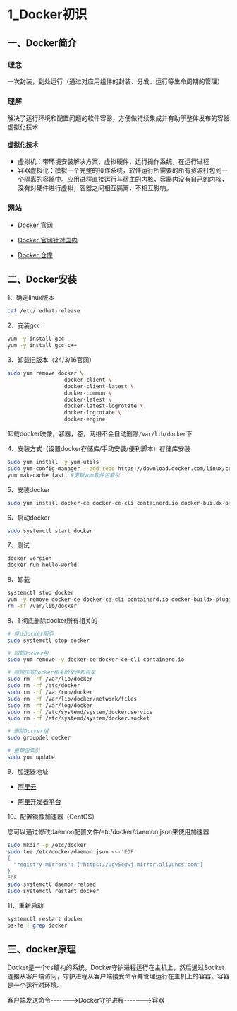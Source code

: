 ﻿

# 1_Docker初识

## 一、Docker简介

###  理念
一次封装，到处运行（通过对应用组件的封装、分发、运行等生命周期的管理）

###  理解
解决了运行环境和配置问题的软件容器，方便做持续集成并有助于整体发布的容器虚拟化技术

####  虚拟化技术

   - 虚拟机：带环境安装解决方案，虚拟硬件，运行操作系统，在运行进程
   - 容器虚拟化：模拟一个完整的操作系统，软件运行所需要的所有资源打包到一个隔离的容器中。应用进程直接运行与宿主的内核，容器内没有自己的内核，没有对硬件进行虚拟，容器之间相互隔离，不相互影响。

### 网站 
- [Docker 官网](http://www.docker.com)     

- [Docker 官网针对国内](http://www.docker-cn.com)  ​		 

- [Docker 仓库](http://hub.docker.com)  ​		
## 二、Docker安装

1、确定linux版本

```bash
cat /etc/redhat-release
```

2、安装gcc

```bash
yum -y install gcc 
yum -y install gcc-c++
```

3、卸载旧版本（24/3/16官网）

```bash
sudo yum remove docker \
                  docker-client \
                  docker-client-latest \
                  docker-common \
                  docker-latest \
                  docker-latest-logrotate \
                  docker-logrotate \
                  docker-engine
```

卸载docker映像，容器，卷，网络不会自动删除`/var/lib/docker`下

4、安装方式（设置docker存储库/手动安装/便利脚本）存储库安装

```bash
sudo yum install -y yum-utils
sudo yum-config-manager --add-repo https://download.docker.com/linux/centos/docker-ce.repo
yum makecache fast  #更新yum软件包索引
```

5、安装docker

```bash
sudo yum install docker-ce docker-ce-cli containerd.io docker-buildx-plugin docker-compose-plugin
```

6、启动docker

```bash
sudo systemctl start docker
```

7、测试

```bash
docker version
docker run hello-world		
```

8、卸载

```bash
systemctl stop docker
yum -y remove docker-ce docker-ce-cli containerd.io docker-buildx-plugin docker-compose-plugin
rm -rf /var/lib/docker
```
8、1 彻底删除docker所有相关的
```bash
# 停止Docker服务
sudo systemctl stop docker

# 卸载Docker包
sudo yum remove -y docker-ce docker-ce-cli containerd.io

# 删除所有Docker相关的文件和目录
sudo rm -rf /var/lib/docker
sudo rm -rf /etc/docker
sudo rm -rf /var/run/docker
sudo rm -rf /var/lib/docker/network/files
sudo rm -rf /var/log/docker
sudo rm -rf /etc/systemd/system/docker.service
sudo rm -rf /etc/systemd/system/docker.socket

# 删除Docker组
sudo groupdel docker

# 更新包索引
sudo yum update

```
9、加速器地址

- [阿里云](https://cr.console.aliyun.com/cn-hangzhou/instances/mirrors)

- [阿里开发者平台](https://dev.aliyun.com/search.html)

10、配置镜像加速器（CentOS）

您可以通过修改daemon配置文件/etc/docker/daemon.json来使用加速器

```bash
sudo mkdir -p /etc/docker
sudo tee /etc/docker/daemon.json <<-'EOF'
{
  "registry-mirrors": ["https://ugv5cgwj.mirror.aliyuncs.com"]
}
EOF
sudo systemctl daemon-reload
sudo systemctl restart docker
```

11、重新启动

```bash
systemctl restart docker
ps-fe | grep docker
```

## 三、docker原理

Docker是一个cs结构的系统，Docker守护进程运行在主机上，然后通过Socket连接从客户端访问，守护进程从客户端接受命令并管理运行在主机上的容器。容器是一个运行时环境。

客户端发送命令------->Docker守护进程------->容器


